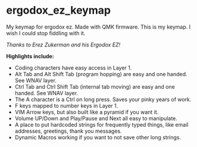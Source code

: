 # ergodox_ez_keymap
My keymap for ergodox ez.  Made with QMK firmware.
This is my keymap.  I wish I could stop fiddling with it.


*Thanks to Erez Zukerman and his Ergodox EZ!*


**Highlights include:**

 - Coding characters have easy access in Layer 1.
- Alt Tab and Alt Shift Tab (program hopping) are easy and one handed.  See WNAV layer.
- Ctrl Tab and Ctrl Shift Tab (internal tab moving) are easy and one handed.  See WNAV layer.
- The A character is a Ctrl on long press.  Saves your pinky years of work.
- F keys mapped to number keys in  Layer 1.
- VIM Arrow keys, but also built like a pyramid if you want it.
- Volume UP/Down and Play/Pause and Next all easy to manipulate.
- A place to put hardcoded strings for frequently typed things, like email addresses, greetings, thank you messages.
- Dynamic Macros working if you want to not save other long strings.

